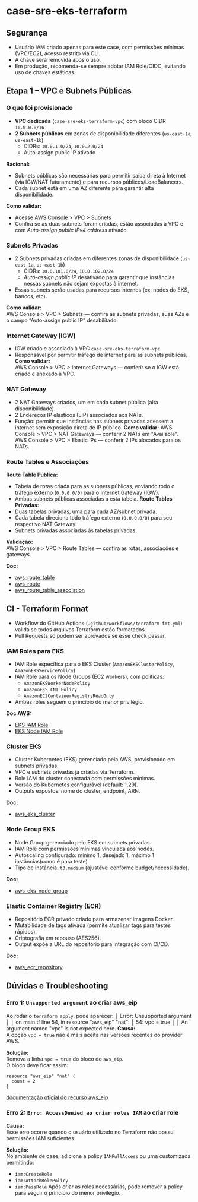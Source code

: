 # case-sre-eks-terraform
## Segurança

- Usuário IAM criado apenas para este case, com permissões mínimas (VPC/EC2), acesso restrito via CLI.
- A chave será removida após o uso.
- Em produção, recomenda-se sempre adotar IAM Role/OIDC, evitando uso de chaves estáticas.
## Etapa 1 – VPC e Subnets Públicas

### O que foi provisionado

- **VPC dedicada** (`case-sre-eks-terraform-vpc`) com bloco CIDR `10.0.0.0/16`
- **2 Subnets públicas** em zonas de disponibilidade diferentes (`us-east-1a`, `us-east-1b`)
  - CIDRs: `10.0.1.0/24`, `10.0.2.0/24`
  - Auto-assign public IP ativado

**Racional:** 

- Subnets públicas são necessárias para permitir saída direta à Internet (via IGW/NAT futuramente) e para recursos públicos/LoadBalancers.
- Cada subnet está em uma AZ diferente para garantir alta disponibilidade.

**Como validar:** 

- Acesse AWS Console > VPC > Subnets
- Confira se as duas subnets foram criadas, estão associadas à VPC e com *Auto-assign public IPv4 address* ativado.

### Subnets Privadas

- 2 Subnets privadas criadas em diferentes zonas de disponibilidade (`us-east-1a`, `us-east-1b`)
  - CIDRs: `10.0.101.0/24`, `10.0.102.0/24`
  - *Auto-assign public IP* desativado para garantir que instâncias nessas subnets não sejam expostas à internet.
- Essas subnets serão usadas para recursos internos (ex: nodes do EKS, bancos, etc).

**Como validar:**  
AWS Console > VPC > Subnets — confira as subnets privadas, suas AZs e o campo “Auto-assign public IP” desabilitado.

### Internet Gateway (IGW)

- IGW criado e associado à VPC `case-sre-eks-terraform-vpc`.
- Responsável por permitir tráfego de internet para as subnets públicas.
**Como validar:**  
AWS Console > VPC > Internet Gateways — conferir se o IGW está criado e anexado à VPC.



### NAT Gateway

- 2 NAT Gateways criados, um em cada subnet pública (alta disponibilidade).
- 2 Endereços IP elásticos (EIP) associados aos NATs.
- Função: permitir que instâncias nas subnets privadas acessem a internet sem exposição direta de IP público.
**Como validar:** 
AWS Console > VPC > NAT Gateways — conferir 2 NATs em "Available".  
AWS Console > VPC > Elastic IPs — conferir 2 IPs alocados para os NATs.

### Route Tables e Associações

**Route Table Pública:**  
  - Tabela de rotas criada para as subnets públicas, enviando todo o tráfego externo (`0.0.0.0/0`) para o Internet Gateway (IGW).
  - Ambas subnets públicas associadas a esta tabela.
**Route Tables Privadas:**  
  - Duas tabelas privadas, uma para cada AZ/subnet privada.
  - Cada tabela direciona todo tráfego externo (`0.0.0.0/0`) para seu respectivo NAT Gateway.
  - Subnets privadas associadas às tabelas privadas.

**Validação:**  
AWS Console > VPC > Route Tables — confira as rotas, associações e gateways.

**Doc:**  
- [aws_route_table](https://registry.terraform.io/providers/hashicorp/aws/latest/docs/resources/route_table)
- [aws_route](https://registry.terraform.io/providers/hashicorp/aws/latest/docs/resources/route)
- [aws_route_table_association](https://registry.terraform.io/providers/hashicorp/aws/latest/docs/resources/route_table_association)


## CI - Terraform Format

- Workflow do GitHub Actions (`.github/workflows/terraform-fmt.yml`) valida se todos arquivos Terraform estão formatados.
- Pull Requests só podem ser aprovados se esse check passar.


### IAM Roles para EKS

- IAM Role específica para o EKS Cluster (`AmazonEKSClusterPolicy`, `AmazonEKSServicePolicy`)
- IAM Role para os Node Groups (EC2 workers), com políticas:
  - `AmazonEKSWorkerNodePolicy`
  - `AmazonEKS_CNI_Policy`
  - `AmazonEC2ContainerRegistryReadOnly`
- Ambas roles seguem o princípio do menor privilégio.

**Doc AWS:**  
- [EKS IAM Role](https://docs.aws.amazon.com/eks/latest/userguide/service_IAM_role.html)
- [EKS Node IAM Role](https://docs.aws.amazon.com/eks/latest/userguide/create-node-role.html)

### Cluster EKS

- Cluster Kubernetes (EKS) gerenciado pela AWS, provisionado em subnets privadas.
- VPC e subnets privadas já criadas via Terraform.
- Role IAM do cluster conectada com permissões mínimas.
- Versão do Kubernetes configurável (default: 1.29).
- Outputs expostos: nome do cluster, endpoint, ARN.

**Doc:**  
- [aws_eks_cluster](https://registry.terraform.io/providers/hashicorp/aws/latest/docs/resources/eks_cluster)

### Node Group EKS

- Node Group gerenciado pelo EKS em subnets privadas.
- IAM Role com permissões mínimas vinculada aos nodes.
- Autoscaling configurado: mínimo 1, desejado 1, máximo 1 instâncias(como é para teste)
- Tipo de instância: `t3.medium` (ajustável conforme budget/necessidade).

**Doc:**  
- [aws_eks_node_group](https://registry.terraform.io/providers/hashicorp/aws/latest/docs/resources/eks_node_group)

### Elastic Container Registry (ECR)

- Repositório ECR privado criado para armazenar imagens Docker.
- Mutabilidade de tags ativada (permite atualizar tags para testes rápidos).
- Criptografia em repouso (AES256).
- Output expõe a URL do repositório para integração com CI/CD.

**Doc:**  
- [aws_ecr_repository](https://registry.terraform.io/providers/hashicorp/aws/latest/docs/resources/ecr_repository)

















## Dúvidas e Troubleshooting

### Erro 1: `Unsupported argument` ao criar aws_eip

Ao rodar o `terraform apply`, pode aparecer:
│ Error: Unsupported argument
│ 
│   on main.tf line 54, in resource "aws_eip" "nat":
│   54:   vpc   = true
│ 
│ An argument named "vpc" is not expected here.
**Causa:**  
A opção `vpc = true` não é mais aceita nas versões recentes do provider AWS.

**Solução:**  
Remova a linha `vpc = true` do bloco do `aws_eip`.  
O bloco deve ficar assim:
```hcl
resource "aws_eip" "nat" {
  count = 2
}
```

[documentação oficial do recurso aws_eip](https://registry.terraform.io/providers/hashicorp/aws/latest/docs/resources/eip)


### Erro 2: `Erro: AccessDenied ao criar roles IAM` ao criar role
**Causa:**  
Esse erro ocorre quando o usuário utilizado no Terraform não possui permissões IAM suficientes.

**Solução:**  
No ambiente de case, adicione a policy `IAMFullAccess` ou uma customizada permitindo:
- `iam:CreateRole`
- `iam:AttachRolePolicy`
- `iam:PassRole`
Após criar as roles necessárias, pode remover a policy para seguir o princípio do menor privilégio.
